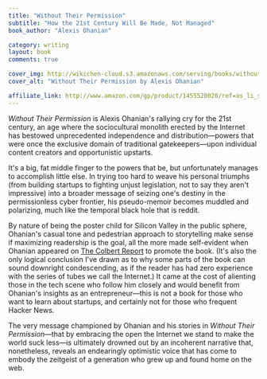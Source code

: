 ```yaml
---
title: "Without Their Permission"
subtitle: "How the 21st Century Will Be Made, Not Managed"
book_author: "Alexis Ohanian"

category: writing
layout: book
comments: true

cover_img: http://wikichen-cloud.s3.amazonaws.com/serving/books/without-their-permission.jpg
cover_alt: "Without Their Permission by Alexis Ohanian"

affiliate_link: http://www.amazon.com/gp/product/1455520020/ref=as_li_ss_tl?ie=UTF8&camp=1789&creative=390957&creativeASIN=1455520020&linkCode=as2&tag=wikichenis-20
---
```


*Without Their Permission* is Alexis Ohanian's rallying cry for the 21st century, an age where the sociocultural monolith erected by the Internet has bestowed unprecedented independence and distribution&mdash;powers that were once the exclusive domain of traditional gatekeepers&mdash;upon individual content creators and opportunistic upstarts.

It's a big, fat middle finger to the powers that be, but unfortunately manages to accomplish little else. In trying too hard to weave his personal triumphs (from building startups to fighting unjust legislation, not to say they aren't impressive) into a broader message of seizing one's destiny in the permissionless cyber frontier, his pseudo-memoir becomes muddled and polarizing, much like the temporal black hole that is reddit.

By nature of being the poster child for Silicon Valley in the public sphere, Ohanian's casual tone and pedestrian approach to storytelling make sense if maximizing readership is the goal, all the more made self-evident when Ohanian appeared on [The Colbert Report](http://www.colbertnation.com/the-colbert-report-videos/430524/november-14-2013/alexis-ohanian) to promote the book. (It's also the only logical conclusion I've drawn as to why some parts of the book can sound downright condescending, as if the reader has had zero experience with the series of tubes we call the Internet.) It came at the cost of alienting those in the tech scene who follow him closely and would benefit from Ohanian's insights as an entrepreneur&mdash;this is not a book for those who want to learn about startups, and certainly not for those who frequent Hacker News.

The very message championed by Ohanian and his stories in *Without Their Permission*&mdash;that by embracing the open the Internet we stand to make the world suck less&mdash;is ultimately drowned out by an incoherent narrative that, nonetheless, reveals an endearingly optimistic voice that has come to embody the zeitgeist of a generation who grew up and found home on the web.
